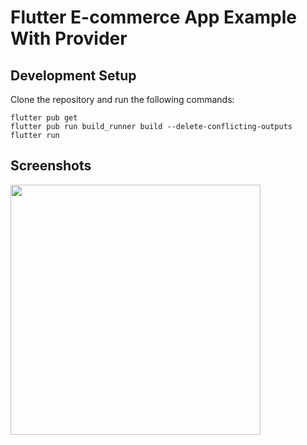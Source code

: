 # Flutter E-commerce App Example With Provider

## Development Setup
Clone the repository and run the following commands:
```
flutter pub get
flutter pub run build_runner build --delete-conflicting-outputs
flutter run
```

## Screenshots

<img src="https://github.com/niloy000123/flutter-bestcommerce-home-login/blob/main/assets/screen_1.jpeg" width="400px" />
